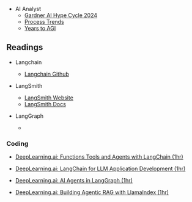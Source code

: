 

* AI Analyst
  * [Gardner AI Hype Cycle 2024](https://www.gartner.com/doc/reprints?id=1-2HV4V5W2&ct=240617&st=sb)
  * [Process Trends](https://www.researchgate.net/publication/270218416_Business_Process_Trends/figures?lo=1)
  * [Years to AGI](https://www.reddit.com/r/OpenAI/comments/191qk1d/ark_invest_predicts_agi_will_be_achieved_until/)


## Readings

* Langchain
  * [Langchain Github](https://github.com/langchain-ai/langchain)

* LangSmith
  * [LangSmith Website](https://smith.langchain.com/)
  * [LangSmith Docs](https://docs.smith.langchain.com/)

* LangGraph
  * []()

### Coding

* [DeepLearning.ai: Functions Tools and Agents with LangChain (1hr)](https://www.deeplearning.ai/short-courses/functions-tools-agents-langchain/)
* [DeepLearning.ai: LangChain for LLM Application Development (1hr)](https://www.deeplearning.ai/short-courses/langchain-for-llm-application-development/)
* [DeepLearning.ai: AI Agents in LangGraph (1hr)](https://www.deeplearning.ai/short-courses/ai-agents-in-langgraph/)


* [DeepLearning.ai: Building Agentic RAG with LlamaIndex (1hr)](https://www.deeplearning.ai/short-courses/building-agentic-rag-with-llamaindex/)